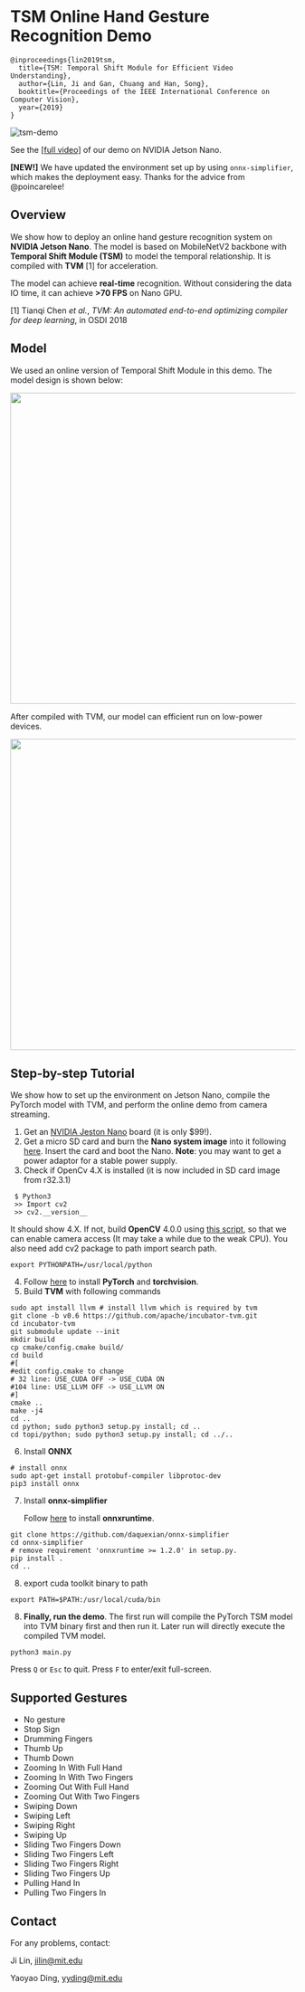 # TSM Online Hand Gesture Recognition Demo

```
@inproceedings{lin2019tsm,
  title={TSM: Temporal Shift Module for Efficient Video Understanding},
  author={Lin, Ji and Gan, Chuang and Han, Song},
  booktitle={Proceedings of the IEEE International Conference on Computer Vision},
  year={2019}
}
```

![tsm-demo](https://hanlab18.mit.edu/projects/tsm/external/tsm-demo2.gif)

See the [[full video]](https://hanlab18.mit.edu/projects/tsm/#live_demo) of our demo on NVIDIA Jetson Nano.

**[NEW!]** We have updated the environment set up by using `onnx-simplifier`, which makes the deployment easy. Thanks for the advice from @poincarelee!

## Overview

We show how to deploy an online hand gesture recognition system on **NVIDIA Jetson Nano**. The model is based on MobileNetV2 backbone with **Temporal Shift Module (TSM)** to model the temporal relationship. It is compiled with **TVM** [1] for acceleration. 

The model can achieve **real-time** recognition. Without considering the data IO time, it can achieve **>70 FPS** on Nano GPU.

[1] Tianqi Chen *et al.*, *TVM: An automated end-to-end optimizing compiler for deep learning*, in OSDI 2018

## Model

We used an online version of Temporal Shift Module in this demo. The model design is shown below:
<p align="center">
	<img src="https://hanlab18.mit.edu/projects/tsm/external/tsm-online-model.png" width="550">
</p>

After compiled with TVM, our model can efficient run on low-power devices.

<p align="center">
	<img src="https://hanlab18.mit.edu/projects/tsm/external/tsm-low-power.png" width="550">
</p>

## Step-by-step Tutorial

We show how to set up the environment on Jetson Nano, compile the PyTorch model with TVM, and perform the online demo from camera streaming.

1. Get an [NVIDIA Jeston Nano](https://developer.nvidia.com/embedded/jetson-nano-developer-kit) board (it is only $99!).
2. Get a micro SD card and burn the **Nano system image** into it following [here](https://developer.nvidia.com/embedded/learn/get-started-jetson-nano-devkit). Insert the card and boot the Nano. **Note**: you may want to get a power adaptor for a stable power supply.
3. Check if OpenCv 4.X is installed (it is now included in SD card image from r32.3.1)
```
 $ Python3
 >> Import cv2
 >> cv2.__version__
```
 It should show 4.X.
 If not, build **OpenCV** 4.0.0 using [this script](https://github.com/AastaNV/JEP/blob/master/script/install_opencv4.0.0_Nano.sh), so that we can enable camera access (It may take a while due to the weak CPU). You also need add cv2 package to path import search path.

```
export PYTHONPATH=/usr/local/python
```

4. Follow [here](https://devtalk.nvidia.com/default/topic/1049071/jetson-nano/pytorch-for-jetson-nano/) to install **PyTorch** and **torchvision**.
5. Build **TVM** with following commands

```
sudo apt install llvm # install llvm which is required by tvm
git clone -b v0.6 https://github.com/apache/incubator-tvm.git
cd incubator-tvm
git submodule update --init
mkdir build
cp cmake/config.cmake build/
cd build
#[
#edit config.cmake to change
# 32 line: USE_CUDA OFF -> USE_CUDA ON
#104 line: USE_LLVM OFF -> USE_LLVM ON
#]
cmake ..
make -j4
cd ..
cd python; sudo python3 setup.py install; cd ..
cd topi/python; sudo python3 setup.py install; cd ../..
```

6. Install **ONNX**

```
# install onnx
sudo apt-get install protobuf-compiler libprotoc-dev
pip3 install onnx
```

7. Install **onnx-simplifier**

   Follow [here](https://elinux.org/Jetson_Zoo#ONNX_Runtime) to install **onnxruntime**.
 
```
git clone https://github.com/daquexian/onnx-simplifier
cd onnx-simplifier
# remove requirement 'onnxruntime >= 1.2.0' in setup.py.
pip install .
cd ..
```

8. export cuda toolkit binary to path

```
export PATH=$PATH:/usr/local/cuda/bin
```

8. **Finally, run the demo**. The first run will compile the PyTorch TSM model into TVM binary first and then run it. Later run will directly execute the compiled TVM model.

```
python3 main.py
```

Press `Q` or `Esc` to quit. Press `F` to enter/exit full-screen.

## Supported Gestures

- No gesture
- Stop Sign
- Drumming Fingers
- Thumb Up
- Thumb Down
- Zooming In With Full Hand
- Zooming In With Two Fingers
- Zooming Out With Full Hand
- Zooming Out With Two Fingers
- Swiping Down
- Swiping Left
- Swiping Right
- Swiping Up
- Sliding Two Fingers Down
- Sliding Two Fingers Left
- Sliding Two Fingers Right
- Sliding Two Fingers Up
- Pulling Hand In
- Pulling Two Fingers In

## Contact

For any problems, contact:

Ji Lin, jilin@mit.edu

Yaoyao Ding, yyding@mit.edu
